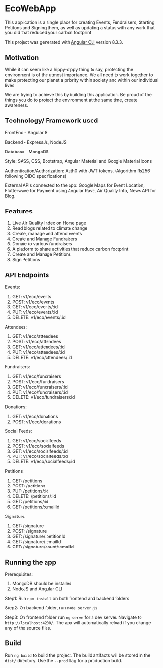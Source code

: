 # EcoWebApp 

This application is a single place for creating Events, Fundraisers, Starting Petitons and Signing them, as well as updating a status with any work that you did that reduced your carbon footprint

This project was generated with [Angular CLI](https://github.com/angular/angular-cli) version 8.3.3.

## Motivation

While it can seem like a hippy-dippy thing to say, protecting the environment is of the utmost importance. We all need to work together to make protecting our planet a priority within society and within our individual lives

We are trying to achieve this by building this application. Be proud of the things you do to protect the environment at the same time, create awareness.


## Technology/ Framework used
FrontEnd - Angular 8

Backend - ExpressJs, NodeJS

Database - MongoDB

Style: SASS, CSS, Bootstrap, Angular Material and Google Material Icons

Authentication/Authorization: Auth0 with JWT tokens. (Algorithm Rs256 following OIDC specifications)


External APIs connected to the app: Google Maps for Event Location, Flutterwave for Payment using Angular Rave, Air Quality Info, News API for Blog.


## Features
1. Live Air Quality Index on Home page
3. Read blogs related to climate change
2. Create, manage and attend events
3. Create and Manage Fundraisers
4. Donate to various fundraisers
5. A platform to share activities that reduce carbon footprint
6. Create and Manage Petitions
7. Sign Petitions

## API Endpoints
Events:
1. GET: v1/eco/events
2. POST: v1/eco/events
3. GET: v1/eco/events/:id
4. PUT: v1/eco/events/:id
5. DELETE: v1/eco/events/:id

Attendees:
1. GET: v1/eco/attendees
2. POST: v1/eco/attendees
3. GET: v1/eco/attendees/:id
4. PUT: v1/eco/attendees/:id
5. DELETE: v1/eco/attendees/:id

Fundraisers:
1. GET: v1/eco/fundraisers
2. POST: v1/eco/fundraisers
3. GET: v1/eco/fundraisers/:id
4. PUT: v1/eco/fundraisers/:id
5. DELETE: v1/eco/fundraisers/:id

Donations:
1. GET: v1/eco/donations
2. POST: v1/eco/donations

Social Feeds:
1. GET: v1/eco/socialfeeds
2. POST: v1/eco/socialfeeds
3. GET: v1/eco/socialfeeds/:id
4. PUT: v1/eco/socialfeeds/:id
5. DELETE: v1/eco/socialfeeds/:id

Petitions:
1. GET: /petitions
2. POST: /petitions
3. PUT: /petitions/:id
4. DELETE: /petitions/:id
5. GET: /petitions/:id
6. GET: /petitions/:emailId

Signature:
1. GET: /signature
2. POST: /signature
3. GET: /signature/:petitionId
4. GET: /signature/:emailId
5. GET: /signature/count/:emailId

## Running the app
Prerequisites:
1. MongoDB should be installed
2. NodeJS and Angular CLI

Step1: Run `npm install` on both frontend and backend folders

Step2: On backend folder, run `node server.js`

Step3: On frontend folder run `ng serve` for a dev server. Navigate to `http://localhost:4200/`. The app will automatically reload if you change any of the source files. 

## Build

Run `ng build` to build the project. The build artifacts will be stored in the `dist/` directory. Use the `--prod` flag for a production build.

